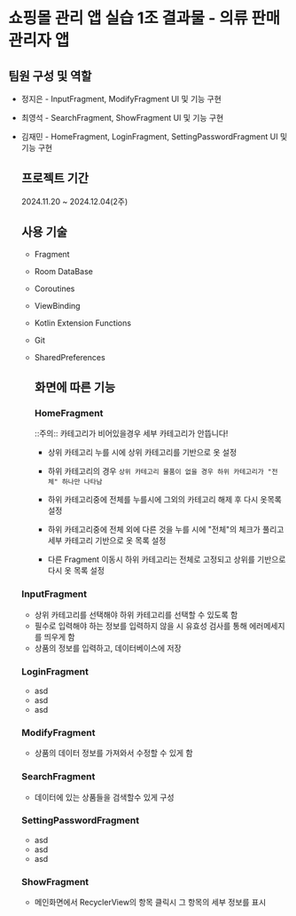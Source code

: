 # 쇼핑몰 관리 앱 실습 1조 결과물 - 의류 판매 관리자 앱

## 팀원 구성 및 역할
- 정지은 - InputFragment, ModifyFragment UI 및 기능 구현
- 최영석 - SearchFragment, ShowFragment UI 및 기능 구현
- 김재민 - HomeFragment, LoginFragment, SettingPasswordFragment UI 및 기능 구현

  ## 프로젝트 기간
  2024.11.20 ~ 2024.12.04(2주)

  ## 사용 기술
  - Fragment
  - Room DataBase
  - Coroutines
  - ViewBinding
  - Kotlin Extension Functions
  - Git
  - SharedPreferences
 
    ## 화면에 따른 기능

    ### HomeFragment
    ::주의:: 카테고리가 비어있을경우 세부 카테고리가 안뜹니다!
    - 상위 카테고리 누를 시에 상위 카테고리를 기반으로 옷 설정
      
    - 하위 카테고리의 경우 ```상위 카테고리 물품이 없을 경우 하위 카테고리가 "전체" 하나만 나타남```
    - 하위 카테고리중에 전체를 누를시에  그외의 카테고리 해제 후 다시 옷목록 설정
    - 하위 카테고리중에 전체 외에 다른 것을 누를 시에 "전체"의 체크가 풀리고 세부 카테고리 기반으로 옷 목록 설정
      
    - 다른 Fragment 이동시 하위 카테고리는 전체로 고정되고 상위를 기반으로 다시 옷 목록 설정

   ### InputFragment
  - 상위 카테고리를 선택해야 하위 카테고리를 선택할 수 있도록 함
  - 필수로 입력해야 하는 정보를 입력하지 않을 시 유효성 검사를 통해 에러메세지를 띄우게 함
  - 상품의 정보를 입력하고, 데이터베이스에 저장
 
  ### LoginFragment
  - asd
  - asd
  - asd

  ### ModifyFragment
  - 상품의 데이터 정보를 가져와서 수정할 수 있게 함

  ### SearchFragment
  - 데이터에 있는 상품들을 검색할수 있게 구성
 
  ### SettingPasswordFragment
  - asd
  - asd
  - asd
 
  ### ShowFragment
  - 메인화면에서 RecyclerView의 항목 클릭시 그 항목의 세부 정보를 표시

    
  


